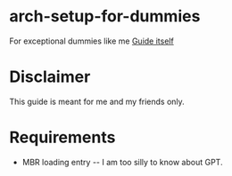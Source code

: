 # arch-setup-for-dummies
For exceptional dummies like me
[Guide itself](https://github.com/White-Oak/arch-setup-for-dummies/blob/master/guide.md)

# Disclaimer
This guide is meant for me and my friends only.

# Requirements
- MBR loading entry -- I am too silly to know about GPT.
